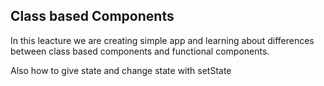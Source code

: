 
## Class based Components

In this leacture we are creating simple app and learning about differences between class based components and functional components.

Also how to give state and change state with setState
